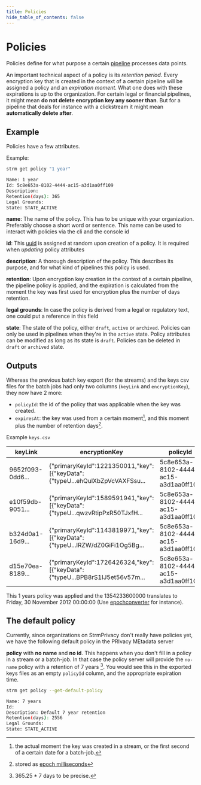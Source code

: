```yaml
---
title: Policies
hide_table_of_contents: false
---
```


# Policies
Policies define for what purpose a certain [pipeline](../data-pipelines) processes data points.

An important technical
aspect of a policy is its _retention period_. Every encryption key that is created in the context of a certain pipeline
will be assigned a policy and an _expiration moment_. What one does with these expirations is up to the organization.
For certain legal or financial pipelines, it might mean **do not delete encryption key any sooner than**. But for a
pipeline that deals for instance with a clickstream it might mean **automatically delete after**.


## Example
[uuid]: https://en.wikipedia.org/wiki/Universally_unique_identifier

Policies have a few attributes.

Example:
```sh
strm get policy "1 year"

Name: 1 year
Id: 5c8e653a-8102-4444-ac15-a3d1aa0ff109
Description:
Retention(days): 365
Legal Grounds:
State: STATE_ACTIVE
```

**name**: The name of the policy. This has to be unique with your organization. Preferably choose a short word or sentence. This
name can be used to interact with policies via the cli and the console id

**id**: This [uuid][uuid] is assigned at random upon creation of a policy. It is required when _updating_ policy
attributes

**description**: A thorough description of the policy. This describes its purpose, and for what kind of pipelines this policy is used.

**retention**: Upon encryption key creation in the context of a certain pipeline, the pipeline policy is applied, and the expiration
is calculated from the moment the key was first used for encryption plus the number of days retention.

**legal grounds**:  In case the policy is derived from a legal or regulatory text, one could put a reference in this field

**state**: The state of the policy, either `draft`, `active` or `archived`. Policies can only be used in pipelines when they're
in the `active` state.  Policy attributes can be modified as long as its state is `draft`. Policies can be deleted in
`draft` or `archived` state.

## Outputs
Whereas the previous batch key export (for the streams) and the keys csv files for the batch jobs had only two columns
(`keyLink` and `encryptionKey`), they now have 2 more:

* `policyId`: the id of the policy that was applicable when the key was created.
* `expiresAt`: the key was used from a certain moment[^1], and this moment plus the number of retention days[^2].

[^1]: the actual moment the key was created in a stream, or the first second of a certain date for a batch-job.
[^2]: stored as [epoch milliseconds](https://www.epochconverter.com/)

Example `keys.csv`

|keyLink|encryptionKey|policyId|expiresAt
|----|----|----|----
|9652f093-0dd6...|{"primaryKeyId":1221350011,"key":[{"keyData":{"typeU...ehQulXbZpVcVAXFSsu...|5c8e653a-8102-4444-ac15-a3d1aa0ff109|1354233600000|
|e10f59db-9051...|{"primaryKeyId":1589591941,"key":[{"keyData":{"typeU...qwzvRtipPxR50TJxfH...|5c8e653a-8102-4444-ac15-a3d1aa0ff109|1354233600000|
|b324d0a1-16d9...|{"primaryKeyId":1143819971,"key":[{"keyData":{"typeU...IRZW/dZ0GiFi1Og5Bg...|5c8e653a-8102-4444-ac15-a3d1aa0ff109|1354233600000|
|d15e70ea-8189...|{"primaryKeyId":1726426324,"key":[{"keyData":{"typeU...BPB8rS1IJ5et56v57m...|5c8e653a-8102-4444-ac15-a3d1aa0ff109|1354233600000|

This 1 years policy was applied and the 1354233600000 translates to Friday, 30 November 2012 00:00:00 (Use [epochconverter](https://www.epochconverter.com/) for instance).

## The default policy

Currently, since organizations on StrmPrivacy don't really have policies yet, we have the following default policy in
the PRIvacy MEtadata server

**policy** with **no name** and **no id**. This happens when you don't fill in a policy in a stream or a batch-job. In that case the
policy server will provide the `no-name` policy with a retention of 7 years [^3]. You would see this in the exported
keys files as an empty `policyId` column, and the appropriate expiration time.

```sh
strm get policy --get-default-policy

Name: 7 years
Id:
Description: Default 7 year retention
Retention(days): 2556
Legal Grounds:
State: STATE_ACTIVE
```

[^3]: 365.25 * 7 days to be precise.
